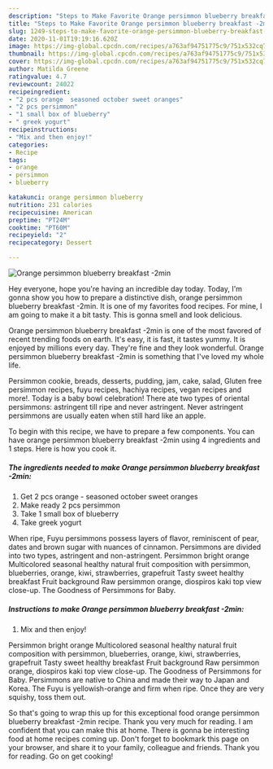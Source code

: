 ```yaml
---
description: "Steps to Make Favorite Orange persimmon blueberry breakfast -2min"
title: "Steps to Make Favorite Orange persimmon blueberry breakfast -2min"
slug: 1249-steps-to-make-favorite-orange-persimmon-blueberry-breakfast-2min
date: 2020-11-01T19:19:16.620Z
image: https://img-global.cpcdn.com/recipes/a763af94751775c9/751x532cq70/orange-persimmon-blueberry-breakfast-2min-recipe-main-photo.jpg
thumbnail: https://img-global.cpcdn.com/recipes/a763af94751775c9/751x532cq70/orange-persimmon-blueberry-breakfast-2min-recipe-main-photo.jpg
cover: https://img-global.cpcdn.com/recipes/a763af94751775c9/751x532cq70/orange-persimmon-blueberry-breakfast-2min-recipe-main-photo.jpg
author: Matilda Greene
ratingvalue: 4.7
reviewcount: 24022
recipeingredient:
- "2 pcs orange  seasoned october sweet oranges"
- "2 pcs persimmon"
- "1 small box of blueberry"
- " greek yogurt"
recipeinstructions:
- "Mix and then enjoy!"
categories:
- Recipe
tags:
- orange
- persimmon
- blueberry

katakunci: orange persimmon blueberry 
nutrition: 231 calories
recipecuisine: American
preptime: "PT24M"
cooktime: "PT60M"
recipeyield: "2"
recipecategory: Dessert

---
```



![Orange persimmon blueberry breakfast -2min](https://img-global.cpcdn.com/recipes/a763af94751775c9/751x532cq70/orange-persimmon-blueberry-breakfast-2min-recipe-main-photo.jpg)

Hey everyone, hope you're having an incredible day today. Today, I'm gonna show you how to prepare a distinctive dish, orange persimmon blueberry breakfast -2min. It is one of my favorites food recipes. For mine, I am going to make it a bit tasty. This is gonna smell and look delicious.

Orange persimmon blueberry breakfast -2min is one of the most favored of recent trending foods on earth. It's easy, it is fast, it tastes yummy. It is enjoyed by millions every day. They're fine and they look wonderful. Orange persimmon blueberry breakfast -2min is something that I've loved my whole life.

Persimmon cookie, breads, desserts, pudding, jam, cake, salad, Gluten free persimmon recipes, fuyu recipes, hachiya recipes, vegan recipes and more!. Today is a baby bowl celebration! There ate two types of oriental persimmons: astringent till ripe and never astringent. Never astringent persimmons are usually eaten when still hard like an apple.


To begin with this recipe, we have to prepare a few components. You can have orange persimmon blueberry breakfast -2min using 4 ingredients and 1 steps. Here is how you cook it.

<!--inarticleads1-->

##### The ingredients needed to make Orange persimmon blueberry breakfast -2min:

1. Get 2 pcs orange - seasoned october sweet oranges
1. Make ready 2 pcs persimmon
1. Take 1 small box of blueberry
1. Take  greek yogurt


When ripe, Fuyu persimmons possess layers of flavor, reminiscent of pear, dates and brown sugar with nuances of cinnamon. Persimmons are divided into two types, astringent and non-astringent. Persimmon bright orange Multicolored seasonal healthy natural fruit composition with persimmon, blueberries, orange, kiwi, strawberries, grapefruit Tasty sweet healthy breakfast Fruit background Raw persimmon orange, diospiros kaki top view close-up. The Goodness of Persimmons for Baby. 

<!--inarticleads2-->

##### Instructions to make Orange persimmon blueberry breakfast -2min:

1. Mix and then enjoy!


Persimmon bright orange Multicolored seasonal healthy natural fruit composition with persimmon, blueberries, orange, kiwi, strawberries, grapefruit Tasty sweet healthy breakfast Fruit background Raw persimmon orange, diospiros kaki top view close-up. The Goodness of Persimmons for Baby. Persimmons are native to China and made their way to Japan and Korea. The Fuyu is yellowish-orange and firm when ripe. Once they are very squishy, toss them out. 

So that's going to wrap this up for this exceptional food orange persimmon blueberry breakfast -2min recipe. Thank you very much for reading. I am confident that you can make this at home. There is gonna be interesting food at home recipes coming up. Don't forget to bookmark this page on your browser, and share it to your family, colleague and friends. Thank you for reading. Go on get cooking!
